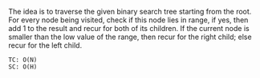 The idea is to traverse the given binary search tree starting from the root.
For every node being visited, check if this node lies in range,
if yes, then add 1 to the result and recur for both of its children.
If the current node is smaller than the low value of the range, then recur for the right child; else recur for the left child.


    TC: O(N)
    SC: O(H)